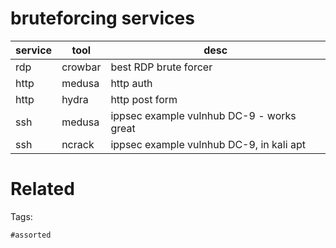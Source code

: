 # bruteforcing services
|service|tool|desc|
|---|---|---|
|rdp|crowbar|best RDP brute forcer|
|http|medusa|http auth|
|http|hydra|http post form|
|ssh|medusa|ippsec example vulnhub DC-9 - works great|
|ssh|ncrack|ippsec example vulnhub DC-9, in kali apt|


# Related


Tags:

    #assorted
